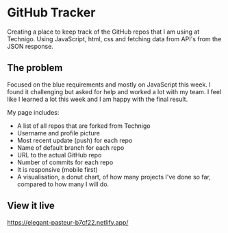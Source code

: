 # GitHub Tracker

Creating a place to keep track of the GitHub repos that I am using at Technigo. Using JavaScript, html, css and fetching data from API's from the JSON response.

## The problem

Focused on the blue requirements and mostly on JavaScript this week. I found it challenging but asked for help and worked a lot with my team. I feel like I learned a lot this week and I am happy with the final result.

My page includes:

- A list of all repos that are forked from Technigo
- Username and profile picture
- Most recent update (push) for each repo
- Name of default branch for each repo
- URL to the actual GitHub repo
- Number of commits for each repo
- It is responsive (mobile first)
- A visualisation, a donut chart, of how many projects I've done so far, compared to how many I will do.

## View it live

https://elegant-pasteur-b7cf22.netlify.app/
